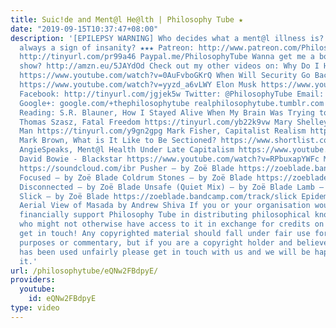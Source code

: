 ```yaml
---
title: Suic!de and Ment@l He@lth | Philosophy Tube ★
date: "2019-09-15T10:37:47+08:00"
description: '[EPILEPSY WARNING] Who decides what a ment@l illness is? Is suic!dality
  always a sign of insanity? ★★★ Patreon: http://www.patreon.com/PhilosophyTube Subscribe!
  http://tinyurl.com/pr99a46 Paypal.me/PhilosophyTube Wanna get me a book for the
  show? http://amzn.eu/5JAYdOd Check out my other videos on: Why Do I Hate My Self?
  https://www.youtube.com/watch?v=0AuFvboGKrQ When Will Security Go Back to Normal?
  https://www.youtube.com/watch?v=yyzd_a6vLWY Elon Musk https://www.youtube.com/watch?v=5gnlhmaM-dM
  Facebook: http://tinyurl.com/jgjek5w Twitter: @PhilosophyTube Email: ollysphilosophychannel@gmail.com
  Google+: google.com/+thephilosophytube realphilosophytube.tumblr.com Recommended
  Reading: S.R. Blauner, How I Stayed Alive When My Brain Was Trying to Kill Me https://tinyurl.com/ybehp5y2
  Thomas Szasz, Fatal Freedom https://tinyurl.com/yb22k9vw Mary Shelley, The Last
  Man https://tinyurl.com/y9gn2gpg Mark Fisher, Capitalist Realism https://tinyurl.com/y9bepjbz
  Mark Brown, What is It Like to Be Sectioned? https://www.shortlist.com/news/what-is-it-like-to-be-sectioned/367733
  AngieSpeaks, Ment@l Health Under Late Capitalism https://www.youtube.com/watch?v=N7aS1Aabboc
  David Bowie - Blackstar https://www.youtube.com/watch?v=RPbuxapYWFc Music by Ibrahim:
  https://soundcloud.com/ibr Pusher – by Zoë Blade https://zoeblade.bandcamp.com/track/pusher
  Focused – by Zoë Blade Coldrum Stones – by Zoë Blade https://zoeblade.bandcamp.com/track/coldrum-stones
  Disconnected – by Zoë Blade Unsafe (Quiet Mix) – by Zoë Blade Lamb – by Zoë Blade
  Slick – by Zoë Blade https://zoeblade.bandcamp.com/track/slick Epidemic Sound (Epidemicsound.com)
  Aerial View of Masada by Andrew Shiva If you or your organisation would like to
  financially support Philosophy Tube in distributing philosophical knowledge to those
  who might not otherwise have access to it in exchange for credits on the show, please
  get in touch! Any copyrighted material should fall under fair use for educational
  purposes or commentary, but if you are a copyright holder and believe your material
  has been used unfairly please get in touch with us and we will be happy to discuss
  it.'
url: /philosophytube/eQNw2FBdpyE/
providers:
  youtube:
    id: eQNw2FBdpyE
type: video
---
```

